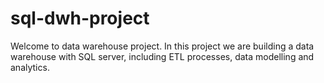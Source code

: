 # sql-dwh-project
Welcome to data warehouse project. In this project we are building a data warehouse with SQL server, including ETL processes, data modelling and analytics.
